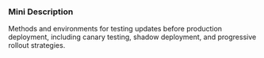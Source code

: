 ### Mini Description

Methods and environments for testing updates before production deployment, including canary testing, shadow deployment, and progressive rollout strategies.
